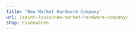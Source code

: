 ```yaml
---
title: "New Market Hardware Company"
url: /saint-louis/new-market-hardware-company/
shop: Eisenwaren
---
```

